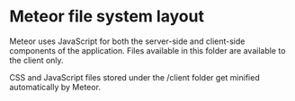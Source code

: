 # Meteor file system layout

Meteor uses JavaScript for both the server-side and client-side components of the application. Files available in this folder are available to the client only.

CSS and JavaScript files stored under the /client folder get minified automatically by Meteor.
